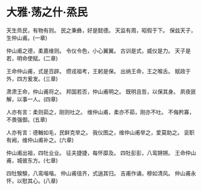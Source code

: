 # 大雅·荡之什·烝民

天生烝民，有物有则。
民之秉彝，好是懿德。
天监有周，昭假于下。
保兹天子，生仲山甫。(一章)

仲山甫之德，柔嘉维则。
令仪令色，小心翼翼。
古训是式，威仪是力。
天子是若，明命使赋。(二章)

王命仲山甫，式是百辟。
缵戎祖考，王躬是保。
出纳王命，王之喉舌。
赋政于外，四方爰发。(三章)

肃肃王命，仲山甫将之。
邦国若否，仲山甫明之。
既明且哲，以保其身。
夙夜匪解，以事一人。(四章)

人亦有言：柔则茹之，刚则吐之。
维仲山甫，柔亦不茹，刚亦不吐。
不侮矜寡，不畏强御。(五章)

人亦有言：德輶如毛，民鲜克举之。
我仪图之，维仲山甫举之，爱莫助之。
衮职有阙，维仲山甫补之。(六章)

仲山甫出祖，四牡业业。
征夫捷捷，每怀靡及。
四牡彭彭，八鸾锵锵。
王命仲山甫，城彼东方。(七章)

四牡騤騤，八鸾喈喈。
仲山甫徂齐，式遄其归。
吉甫作诵，穆如清风。
仲山甫永怀，以慰其心。(八章)

